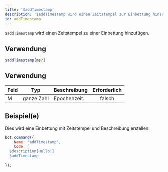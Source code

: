 ```yaml
---
title: '$addTimestamp'
description: '$addTimestamp wird einen Zeitstempel zur Einbettung hinzufügen.'
id: addTimestamp
---
```


`$addTimestamp` wird einen Zeitstempel zu einer Einbettung hinzufügen.

## Verwendung

```php
$addTimestamp[ms?]
```

## Verwendung

| Feld | Typ        | Beschreibung | Erforderlich |
| ---- | ---------- | ------------ |:------------:|
| M    | ganze Zahl | Epochenzeit. |    falsch    |

## Beispiel(e)

Dies wird eine Einbettung mit Zeitstempel und Beschreibung erstellen:

```javascript
bot.command({
    Name: 'addTimestamp',
    Code: `
  $description[Hello!]
  $addTimestamp
  `
});
```
